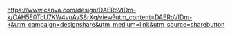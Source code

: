 https://www.canva.com/design/DAERoVIDm-k/OAH5E0TcU7KW4vuAvS8rXg/view?utm_content=DAERoVIDm-k&utm_campaign=designshare&utm_medium=link&utm_source=sharebutton
